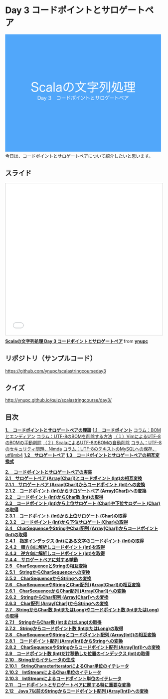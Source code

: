 <h1>Day 3 コードポイントとサロゲートペア</h1>
<img src="/image/string_course.001.jpeg" width="500px"><br>
今日は、コードポイントとサロゲートペアについて紹介したいと思います。  

<h2>スライド</h2>
<iframe src="//www.slideshare.net/slideshow/embed_code/key/kaTKxMvEfDcjoH" width="595" height="485" frameborder="0" marginwidth="0" marginheight="0" scrolling="no" style="border:1px solid #CCC; border-width:1px; margin-bottom:5px; max-width: 100%;" allowfullscreen> </iframe> <div style="margin-bottom:5px"> <strong> <a href="//www.slideshare.net/ynupc/scala-day-3" title="Scalaの文字列処理 Day 3 コードポイントとサロゲートペア" target="_blank">Scalaの文字列処理 Day 3 コードポイントとサロゲートペア</a> </strong> from <strong><a href="//www.slideshare.net/ynupc" target="_blank">ynupc</a></strong> </div>

<h2>リポジトリ（サンプルコード）</h2>
<a href="https://github.com/ynupc/scalastringcourseday3" target="_blank">https://github.com/ynupc/scalastringcourseday3</a>  

<h2>クイズ</h2>
<a href="http://ynupc.github.io/quiz/scalastringcourse/day3/" target="_blank">http://ynupc.github.io/quiz/scalastringcourse/day3/</a>  

<h2>目次</h2>
<strong><a href="doc/theory.md#1コードポイントとサロゲートペアの理論">1.　コードポイントとサロゲートペアの理論</a></strong>  
<strong><a href="doc/theory.md#11コードポイント">1.1　コードポイント</a></strong>  
<a href="doc/theory.md#コラムbomとeエンディアン">コラム：BOMとエンディアン</a>  
<a href="doc/theory.md#コラムutf-8のbomを削除する方法">コラム：UTF-8のBOMを削除する方法</a>  
<a href="doc/theory.md#１vimによるutf-8のbomの手動削除">（１）VimによるUTF-8のBOMの手動削除</a>  
<a href="doc/theory.md#２scalaによるutf-8のbomの自動削除">（２）ScalaによるUTF-8のBOMの自動削除</a>  
<a href="doc/theory.md#コラムutf-8のセキュリティ問題nimda">コラム：UTF-8のセキュリティ問題、Nimda</a>  
<a href="doc/theory.md#コラムutf-8のテキストのmysqlへの保存utf8mb4">コラム：UTF-8のテキストのMySQLへの保存、utf8mb4</a>  
<strong><a href="doc/theory.md#12サロゲートペア">1.2　サロゲートペア</a></strong>    
<strong><a href="doc/theory.md#13コードポイントとサロゲートペアの相互変換式">1.3　コードポイントとサロゲートペアの相互変換式</a></strong>  

<strong><a href="doc/implementation.md#2コードポイントとサロゲートペアの実装">2.　コードポイントとサロゲートペアの実装</a></strong>  
<strong><a href="doc/implementation.md#21サロゲートペア-arraycharとコードポイント-intの相互変換">2.1　サロゲートペア (Array[Char])とコードポイント (Int)の相互変換</a></strong>  
<strong><a href="doc/implementation.md#211サロゲートペア-arraycharからコードポイント-intへの変換">2.1.1　サロゲートペア (Array[Char])からコードポイント (Int)への変換</a></strong>  
<strong><a href="doc/implementation.md#212コードポイント-intからサロゲートペア-arraycharへの変換">2.1.2　コードポイント (Int)からサロゲートペア (Array[Char])への変換</a></strong>  
<strong><a href="doc/implementation.md#22コードポイント-intからchar数-intの取得">2.2　コードポイント (Int)からChar数 (Int)の取得</a></strong>  
<strong><a href="doc/implementation.md#23コードポイント-intから上位サロゲート-charや下位サロゲート-charの取得">2.3　コードポイント (Int)から上位サロゲート (Char)や下位サロゲート (Char)の取得</a></strong>  
<strong><a href="doc/implementation.md#231コードポイント-intから上位サロゲート-charの取得">2.3.1　コードポイント (Int)から上位サロゲート (Char)の取得</a></strong>  
<strong><a href="doc/implementation.md#232コードポイント-intから下位サロゲート-charの取得">2.3.2　コードポイント (Int)から下位サロゲート (Char)の取得</a></strong>  
<strong><a href="doc/implementation.md#24charsequenceやstringやchar配列-arraycharからコードポイント-intの取得">2.4　CharSequenceやStringやChar配列 (Array[Char])からコードポイント (Int)の取得</a></strong>  
<strong><a href="doc/implementation.md#241指定インデックス-intにある文字のコードポイント-intの取得">2.4.1　指定インデックス (Int)にある文字のコードポイント (Int)の取得</a></strong>  
<strong><a href="doc/implementation.md#242順方向に解析しコードポイント-intを取得">2.4.2　順方向に解析しコードポイント (Int)を取得</a></strong>  
<strong><a href="doc/implementation.md#243逆方向に解析しコードポイント-intを取得">2.4.3　逆方向に解析しコードポイント (Int)を取得</a></strong>  
<strong><a href="doc/implementation.md#244サロゲートペアに対する挙動">2.4.4　サロゲートペアに対する挙動</a></strong>  
<strong><a href="doc/implementation.md#25charsequenceとstringの相互変換">2.5　CharSequenceとStringの相互変換</a></strong>  
<strong><a href="doc/implementation.md#251stringからcharsequenceへの変換">2.5.1　StringからCharSequenceへの変換</a></strong>  
<strong><a href="doc/implementation.md#252charsequenceからstringへの変換">2.5.2　CharSequenceからStringへの変換</a></strong>  
<strong><a href="doc/implementation.md#26charsequenceやstringとchar配列-arraycharの相互変換">2.6　CharSequenceやStringとChar配列 (Array[Char])の相互変換</a></strong>  
<strong><a href="doc/implementation.md#261charsequenceからchar配列-arraycharへの変換">2.6.1　CharSequenceからChar配列 (Array[Char])への変換</a></strong>  
<strong><a href="doc/implementation.md#262stringからchar配列-arraycharへの変換">2.6.2　StringからChar配列 (Array[Char])への変換</a></strong>  
<strong><a href="doc/implementation.md#263char配列-arraycharからstringへの変換">2.6.3　Char配列 (Array[Char])からStringへの変換</a></strong>  
<strong><a href="doc/implementation.md#27stringからchar数-intまたはlongやコードポイント数-intまたはlongの取得">2.7　StringからChar数 (IntまたはLong)やコードポイント数 (IntまたはLong)の取得</a></strong>  
<strong><a href="doc/implementation.md#271stringからchar数-intまたはlongの取得">2.7.1　StringからChar数 (IntまたはLong)の取得</a></strong>  
<strong><a href="doc/implementation.md#272stringからコードポイント数-intの取得">2.7.2　Stringからコードポイント数 (IntまたはLong)の取得</a></strong>  
<strong><a href="doc/implementation.md#28charsequenceやstringとコードポイント配列-arrayintの相互変換">2.8　CharSequenceやStringとコードポイント配列 (Array[Int])の相互変換</a></strong>  
<strong><a href="doc/implementation.md#281コードポイント配列-arrayintからstringへの変換">2.8.1　コードポイント配列 (Array[Int])からStringへの変換</a></strong>  
<strong><a href="doc/implementation.md#282charsequenceやstringからコードポイント配列-arrayintへの変換">2.8.2　CharSequenceやStringからコードポイント配列 (Array[Int])への変換</a></strong>  
<strong><a href="doc/implementation.md#29コードポイント数-intだけ移動した位置のインデックス-intの取得">2.9　コードポイント数 (Int)だけ移動した位置のインデックス (Int)の取得</a></strong>  
<strong><a href="doc/implementation.md#210stringからイテレータの生成">2.10　Stringからイテレータの生成</a></strong>  
<strong><a href="doc/implementation.md#2101stringcharacteriteratorによるchar単位のイテレータ">2.10.1　StringCharacterIteratorによるChar単位のイテレータ</a></strong>  
<strong><a href="doc/implementation.md#2102intstreamによるchar単位のイテレータ">2.10.2　IntStreamによるChar単位のイテレータ</a></strong>  
<strong><a href="doc/implementation.md#2103intstreamによるコードポイント単位のイテレータ">2.10.3　IntStreamによるコードポイント単位のイテレータ</a></strong>  
<strong><a href="doc/implementation.md#211コードポイントとサロゲートペアに関する特に重要な変換">2.11　コードポイントとサロゲートペアに関する特に重要な変換</a></strong>  
<strong><a href="doc/implementation.md#212java-7以前のstringからコードポイント配列-arrayintへの変換">2.12　Java 7以前のStringからコードポイント配列 (Array[Int])への変換</a></strong>
